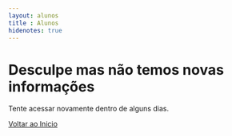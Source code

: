 ```yaml
---
layout: alunos
title : Alunos
hidenotes: true
---
```

<div class="err-cont">
   <h1>Desculpe mas não temos novas informações</h1>
   <p>Tente acessar novamente dentro de alguns dias.</p> 
   <a href="/index.html" class="big-blue-button">
      <span class="big-blue-left"></span>
      <span class="big-blue-center">Voltar ao Inicio</span>
      <span class="big-blue-right"></span>
   </a>
</div>
